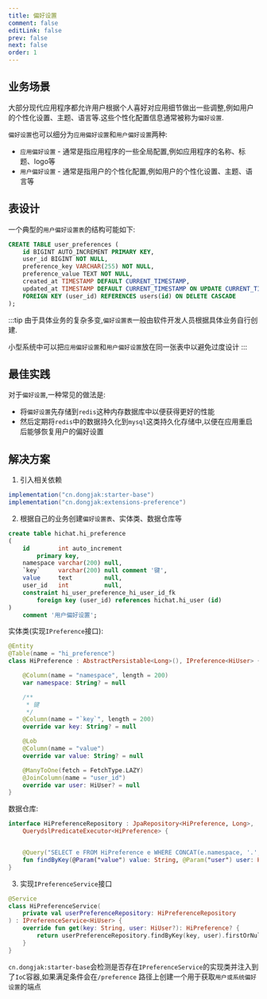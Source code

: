 ```yaml
---
title: 偏好设置
comment: false
editLink: false
prev: false
next: false
order: 1
---
```


## 业务场景

大部分现代应用程序都允许用户根据个人喜好对应用细节做出一些调整,例如用户的个性化设置、主题、语言等.这些个性化配置信息通常被称为`偏好设置`.

`偏好设置`也可以细分为`应用偏好设置`和`用户偏好设置`两种:

* `应用偏好设置` - 通常是指应用程序的一些全局配置,例如应用程序的名称、标题、logo等
* `用户偏好设置` - 通常是指用户的个性化配置,例如用户的个性化设置、主题、语言等

## 表设计

一个典型的`用户偏好设置表`的结构可能如下:

```sql
CREATE TABLE user_preferences (
    id BIGINT AUTO_INCREMENT PRIMARY KEY,
    user_id BIGINT NOT NULL,
    preference_key VARCHAR(255) NOT NULL,
    preference_value TEXT NOT NULL,
    created_at TIMESTAMP DEFAULT CURRENT_TIMESTAMP,
    updated_at TIMESTAMP DEFAULT CURRENT_TIMESTAMP ON UPDATE CURRENT_TIMESTAMP,
    FOREIGN KEY (user_id) REFERENCES users(id) ON DELETE CASCADE
);
```

:::tip
由于具体业务的复杂多变,`偏好设置表`一般由软件开发人员根据具体业务自行创建.

小型系统中可以把`应用偏好设置`和`用户偏好设置`放在同一张表中以避免过度设计
:::

## 最佳实践

对于`偏好设置`,一种常见的做法是:

* 将`偏好设置`先存储到`redis`这种内存数据库中以便获得更好的性能
* 然后定期将`redis`中的数据持久化到`mysql`这类持久化存储中,以便在应用重启后能够恢复用户的偏好设置

## 解决方案

1. 引入相关依赖

```gradle
implementation("cn.dongjak:starter-base")
implementation("cn.dongjak:extensions-preference")
```

2. 根据自己的业务创建`偏好设置表`、实体类、数据仓库等

```sql
create table hichat.hi_preference
(
    id        int auto_increment
        primary key,
    namespace varchar(200) null,
    `key`     varchar(200) null comment '键',
    value     text         null,
    user_id   int          null,
    constraint hi_user_preference_hi_user_id_fk
        foreign key (user_id) references hichat.hi_user (id)
)
    comment '用户偏好设置';
```

实体类(实现`IPreference`接口):

```kotlin
@Entity
@Table(name = "hi_preference")
class HiPreference : AbstractPersistable<Long>(), IPreference<HiUser> {

    @Column(name = "namespace", length = 200)
    var namespace: String? = null

    /**
     * 键
     */
    @Column(name = "`key`", length = 200)
    override var key: String? = null

    @Lob
    @Column(name = "value")
    override var value: String? = null

    @ManyToOne(fetch = FetchType.LAZY)
    @JoinColumn(name = "user_id")
    override var user: HiUser? = null
}
```

数据仓库:

```kotlin
interface HiPreferenceRepository : JpaRepository<HiPreference, Long>,
    QuerydslPredicateExecutor<HiPreference> {


    @Query("SELECT e FROM HiPreference e WHERE CONCAT(e.namespace, '.', e.key) = :value AND (:user IS NULL OR e.user = :user)")
    fun findByKey(@Param("value") value: String, @Param("user") user: HiUser? = null): List<HiPreference>
}
```

3. 实现`IPreferenceService`接口

```kotlin
@Service
class HiPreferenceService(
    private val userPreferenceRepository: HiPreferenceRepository
) : IPreferenceService<HiUser> {
    override fun get(key: String, user: HiUser?): HiPreference? {
        return userPreferenceRepository.findByKey(key, user).firstOrNull()
    }
}
```

`cn.dongjak:starter-base`会检测是否存在`IPreferenceService`的实现类并注入到了`IoC`容器,如果满足条件会在`/preference`
路径上创建一个用于获取`用户或系统偏好设置`的端点
<script setup lang="ts">
const images = [{src:'https://cdn.jsdelivr.net/gh/hhypygy/images@master/20231231/image.5so89g8z8uc0.webp',alt:''}]
</script>
<ImageRenderer :value="images" width="1000" height="500" />
